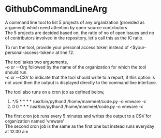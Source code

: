 # GithubCommandLineArg

A command line tool to list 5 projects of any organization (provided as argument) which need attention by open-source contributors.  
The 5 projects are decided based on, the ratio of no of open issues and no of contributors involved in the repository, let's call this as the IC ratio.  

To run the tool, provide your personal access token instead of <$your-personal-access-token> at line 12.  

The tool takes two arguements,  
-o or --Org followed by the name of the organization for which the tool should run.  
-c or --CSV to indicate that the tool should write to a report, if this option is not used then the output is displayed directly to the command line interface.  

The tool also runs on a cron job as defined below,  
1. */5 * * * * /usr/bin/python3 /home/manmeet/code.py -o vmware -c  
2. 0 0 * * * /usr/bin/python3 /home/manmeet/code.py -o vmware -c  

The first cron job runs every 5 minutes and writes the output to a CSV for organization named 'vmware'  
The second cron job is the same as the first one but instead runs everyday at 12:00 am  
